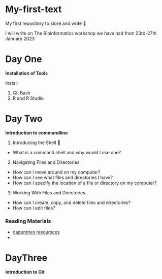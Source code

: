 # My-first-text
My first repository to store and write 🥰

I will write on The Bioinformatics workshop we have had from 23rd-27th January 2023

# Day One
**Installation of Tools**

Install 
1. Git Bash
2. R and R Studio

# Day Two
**Introduction to commandline**
1. Introducing the Shell 🥰	
- What is a command shell and why would I use one?
2. Navigating Files and Directories	
- How can I move around on my computer?
- How can I see what files and directories I have?
- How can I specify the location of a file or directory on my computer?
3. Working With Files and Directories
- How can I create, copy, and delete files and directories?
- How can I edit files?

### Reading Materials
- [capentries resoursces](https://winfrednyoroka.github.io/2023_01_23_Laikipia_Uni_online/)
- 
# DayThree
**Introduction to Git**
